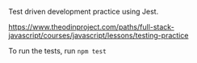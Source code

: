 Test driven development practice using Jest.

https://www.theodinproject.com/paths/full-stack-javascript/courses/javascript/lessons/testing-practice

To run the tests, run `npm test`
